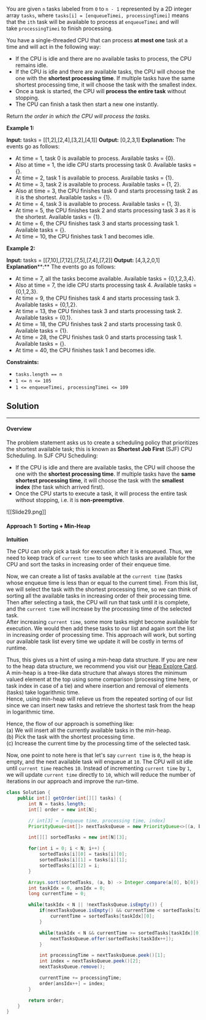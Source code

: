 You are given `n`​​​​​​ tasks labeled from `0` to `n - 1` represented by a 2D integer array `tasks`, where `tasks[i] = [enqueueTimei, processingTimei]` means that the `i​​​​​​th`​​​​ task will be available to process at `enqueueTimei` and will take `processingTimei` to finish processing.

You have a single-threaded CPU that can process **at most one** task at a time and will act in the following way:

- If the CPU is idle and there are no available tasks to process, the CPU remains idle.
- If the CPU is idle and there are available tasks, the CPU will choose the one with the **shortest processing time**. If multiple tasks have the same shortest processing time, it will choose the task with the smallest index.
- Once a task is started, the CPU will **process the entire task** without stopping.
- The CPU can finish a task then start a new one instantly.

Return _the order in which the CPU will process the tasks._

**Example 1:**

**Input:** tasks = [[1,2],[2,4],[3,2],[4,1]]
**Output:** [0,2,3,1]
**Explanation:** The events go as follows: 
- At time = 1, task 0 is available to process. Available tasks = {0}.
- Also at time = 1, the idle CPU starts processing task 0. Available tasks = {}.
- At time = 2, task 1 is available to process. Available tasks = {1}.
- At time = 3, task 2 is available to process. Available tasks = {1, 2}.
- Also at time = 3, the CPU finishes task 0 and starts processing task 2 as it is the shortest. Available tasks = {1}.
- At time = 4, task 3 is available to process. Available tasks = {1, 3}.
- At time = 5, the CPU finishes task 2 and starts processing task 3 as it is the shortest. Available tasks = {1}.
- At time = 6, the CPU finishes task 3 and starts processing task 1. Available tasks = {}.
- At time = 10, the CPU finishes task 1 and becomes idle.

**Example 2:**

**Input:** tasks = [[7,10],[7,12],[7,5],[7,4],[7,2]]
**Output:** [4,3,2,0,1]
**Explanation****:** The events go as follows:
- At time = 7, all the tasks become available. Available tasks = {0,1,2,3,4}.
- Also at time = 7, the idle CPU starts processing task 4. Available tasks = {0,1,2,3}.
- At time = 9, the CPU finishes task 4 and starts processing task 3. Available tasks = {0,1,2}.
- At time = 13, the CPU finishes task 3 and starts processing task 2. Available tasks = {0,1}.
- At time = 18, the CPU finishes task 2 and starts processing task 0. Available tasks = {1}.
- At time = 28, the CPU finishes task 0 and starts processing task 1. Available tasks = {}.
- At time = 40, the CPU finishes task 1 and becomes idle.

**Constraints:**

- `tasks.length == n`
- `1 <= n <= 105`
- `1 <= enqueueTimei, processingTimei <= 109`


## Solution

---

#### Overview

The problem statement asks us to create a scheduling policy that prioritizes the shortest available task; this is known as **Shortest Job First** (SJF) CPU Scheduling. In SJF CPU Scheduling:

- If the CPU is idle and there are available tasks, the CPU will choose the one with the **shortest processing time**. If multiple tasks have the **same shortest processing time**, it will choose the task with the **smallest index** (the task which arrived first).
- Once the CPU starts to execute a task, it will process the entire task without stopping, i.e. it is **non-preemptive**.

![[Slide29.png]]

#### Approach 1: Sorting + Min-Heap

**Intuition**

The CPU can only pick a task for execution after it is enqueued. Thus, we need to keep track of `current time` to see which tasks are available for the CPU and sort the tasks in increasing order of their enqueue time.

Now, we can create a list of tasks available at the `current time` (tasks whose enqueue time is less than or equal to the current time). From this list, we will select the task with the shortest processing time, so we can think of sorting all the available tasks in increasing order of their processing time.  
Then after selecting a task, the CPU will run that task until it is complete, and the `current time` will increase by the processing time of the selected task.  
After increasing `current time`, some more tasks might become available for execution. We would then add these tasks to our list and again sort the list in increasing order of processing time. This approach will work, but sorting our available task list every time we update it will be costly in terms of runtime.

Thus, this gives us a hint of using a min-heap data structure. If you are new to the heap data structure, we recommend you visit our [Heap Explore Card](https://leetcode.com/explore/featured/card/heap/).  
A min-heap is a tree-like data structure that always stores the minimum valued element at the top using some comparison (processing time here, or task index in case of a tie) and where insertion and removal of elements (tasks) take logarithmic time.  
Hence, using min-heap will relieve us from the repeated sorting of our list since we can insert new tasks and retrieve the shortest task from the heap in logarithmic time.

Hence, the flow of our approach is something like:  
(a) We will insert all the currently available tasks in the min-heap.  
(b) Pick the task with the shortest processing time.  
(c) Increase the current time by the processing time of the selected task.

Now, one point to note here is that let's say `current time` is `0`, the heap is empty, and the next available task will enqueue at `10`. The CPU will sit idle until `current time` reaches `10`. Instead of incrementing `current time` by `1`, we will update `current time` directly to `10`, which will reduce the number of iterations in our approach and improve the run-time.

```java
class Solution {
    public int[] getOrder(int[][] tasks) {
        int N = tasks.length; 
        int[] order = new int[N];

        // int[3] = [enqueue time, processing time, index]
        PriorityQueue<int[]> nextTasksQueue = new PriorityQueue<>((a, b) -> a[1] != b[1] ? (a[1] - b[1]) : (a[2] - b[2]));

        int[][] sortedTasks = new int[N][3];

        for(int i = 0; i < N; i++) {
            sortedTasks[i][0] = tasks[i][0];
            sortedTasks[i][1] = tasks[i][1];
            sortedTasks[i][2] = i;
        }

        Arrays.sort(sortedTasks, (a, b) -> Integer.compare(a[0], b[0]));
        int taskIdx = 0, ansIdx = 0;
        long currentTime = 0;

        while(taskIdx < N || !nextTasksQueue.isEmpty()) {
            if(nextTasksQueue.isEmpty() && currentTime < sortedTasks[taskIdx][0]) {
                currentTime = sortedTasks[taskIdx][0];
            }

            while(taskIdx < N && currentTime >= sortedTasks[taskIdx][0]) {
                nextTasksQueue.offer(sortedTasks[taskIdx++]);
            }

            int processingTime = nextTasksQueue.peek()[1];
            int index = nextTasksQueue.peek()[2];
            nextTasksQueue.remove();

            currentTime += processingTime;
            order[ansIdx++] = index;
        }

        return order;
    }
}
```